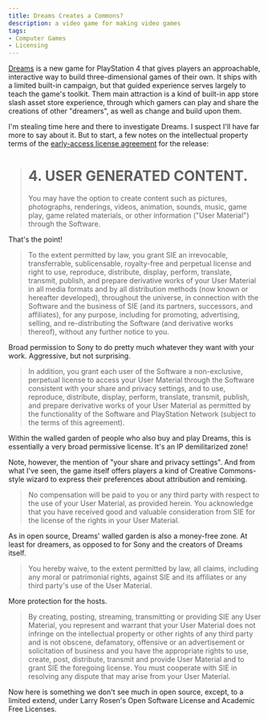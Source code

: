 ```yaml
---
title: Dreams Creates a Commons?
description: a video game for making video games
tags:
- Computer Games
- Licensing
---
```


[Dreams](https://en.wikipedia.org/wiki/Dreams_(video_game)) is a new game for PlayStation 4 that gives players an approachable, interactive way to build three-dimensional games of their own.  It ships with a limited built-in campaign, but that guided experience serves largely to teach the game's toolkit.  Them main attraction is a kind of built-in app store slash asset store experience, through which gamers can play and share the creations of other "dreamers", as well as change and build upon them.

I'm stealing time here and there to investigate Dreams.  I suspect I'll have far more to say about it.  But to start, a few notes on the intellectual property terms of the [early-access license agreement](https://www.playstation.com/en-us/legal/dreams-ea-eula/) for the release:

> # 4. USER GENERATED CONTENT.
>
> You may have the option to create content such as pictures, photographs, renderings, videos, animation, sounds, music, game play, game related materials, or other information ("User Material") through the Software.

That's the point!

> To the extent permitted by law, you grant SIE an irrevocable, transferrable, sublicensable, royalty-free and perpetual license and right to use, reproduce, distribute, display, perform, translate, transmit, publish, and prepare derivative works of your User Material in all media formats and by all distribution methods (now known or hereafter developed), throughout the universe, in connection with the Software and the business of SIE (and its partners, successors, and affiliates), for any purpose, including for promoting, advertising, selling, and re-distributing the Software (and derivative works thereof), without any further notice to you.

Broad permission to Sony to do pretty much whatever they want with your work.  Aggressive, but not surprising.

> In addition, you grant each user of the Software a non-exclusive, perpetual license to access your User Material through the Software consistent with your share and privacy settings, and to use, reproduce, distribute, display, perform, translate, transmit, publish, and prepare derivative works of your User Material as permitted by the functionality of the Software and PlayStation Network (subject to the terms of this agreement).

Within the walled garden of people who also buy and play Dreams, this is essentially a very broad permissive license.  It's an IP demilitarized zone!

Note, however, the mention of "your share and privacy settings".  And from what I've seen, the game itself offers players a kind of Creative Commons-style wizard to express their preferences about attribution and remixing.

> No compensation will be paid to you or any third party with respect to the use of your User Material, as provided herein.  You acknowledge that you have received good and valuable consideration from SIE for the license of the rights in your User Material.

As in open source, Dreams' walled garden is also a money-free zone.  At least for dreamers, as opposed to for Sony and the creators of Dreams itself.

> You hereby waive, to the extent permitted by law, all claims, including any moral or patrimonial rights, against SIE and its affiliates or any third party's use of the User Material.

More protection for the hosts.

> By creating, posting, streaming, transmitting or providing SIE any User Material, you represent and warrant that your User Material does not infringe on the intellectual property or other rights of any third party and is not obscene, defamatory, offensive or an advertisement or solicitation of business and you have the appropriate rights to use, create, post, distribute, transmit and provide User Material and to grant SIE the foregoing license.  You must cooperate with SIE in resolving any dispute that may arise from your User Material.

Now here is something we don't see much in open source, except, to a limited extend, under Larry Rosen's Open Software License and Academic Free Licenses.
